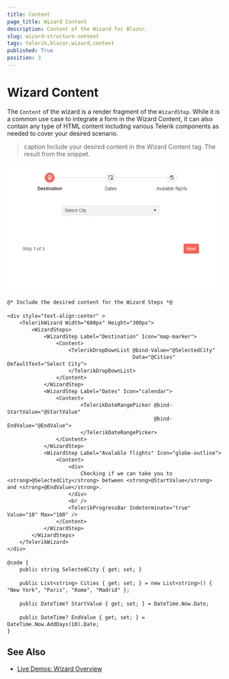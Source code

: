 ```yaml
---
title: Content
page_title: Wizard Content
description: Content of the Wizard for Blazor.
slug: wizard-structure-content
tags: telerik,blazor,wizard,content
published: True
position: 3
---
```


# Wizard Content

The `Content` of the wizard is a render fragment of the `WizardStep`. While it is a common use case to integrate a form in the Wizard Content, it can also contain any type of HTML content including various Telerik components as needed to cover your desired scenario.

>caption Include your desired content in the Wizard Content tag. The result from the snippet.

![Wizard content](images/wizard-content-example.gif)

````CSHTML
@* Include the desired content for the Wizard Steps *@

<div style="text-align:center" >
    <TelerikWizard Width="600px" Height="300px">
        <WizardSteps>
            <WizardStep Label="Destination" Icon="map-marker">
                <Content>
                    <TelerikDropDownList @bind-Value="@SelectedCity"
                                         Data="@Cities" DefaultText="Select City">
                    </TelerikDropDownList>
                </Content>
            </WizardStep>
            <WizardStep Label="Dates" Icon="calendar">
                <Content>
                        <TelerikDateRangePicker @bind-StartValue="@StartValue"
                                                @bind-EndValue="@EndValue">
                        </TelerikDateRangePicker>
                </Content>
            </WizardStep>
            <WizardStep Label="Avalable flights" Icon="globe-outline">
                <Content>
                    <div>
                        Checking if we can take you to <strong>@SelectedCity</strong> between <strong>@StartValue</strong> and <strong>@EndValue</strong>.
                    </div>
                    <br />
                    <TelerikProgressBar Indeterminate="true" Value="10" Max="100" />
                </Content>
            </WizardStep>
        </WizardSteps>
    </TelerikWizard>
</div>

@code {
    public string SelectedCity { get; set; }

    public List<string> Cities { get; set; } = new List<string>() { "New York", "Paris", "Rome", "Madrid" };

    public DateTime? StartValue { get; set; } = DateTime.Now.Date;

    public DateTime? EndValue { get; set; } = DateTime.Now.AddDays(10).Date;
}
````


## See Also

  * [Live Demos: Wizard Overview](https://demos.telerik.com/blazor-ui/wizard/index)
